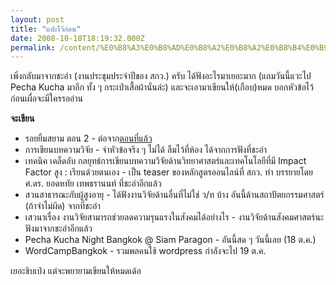 ```yaml
---
layout: post
title: "แปะไว้ก่อน"
date: 2008-10-18T18:19:32.000Z
permalink: /content/%E0%B8%A3%E0%B8%AD%E0%B8%A2%E0%B8%A2%E0%B8%B4%E0%B9%89%E0%B8%A1%E0%B8%AA%E0%B8%A2%E0%B8%B2%E0%B8%A1-%E0%B8%A8%E0%B8%B4%E0%B8%A5%E0%B8%9B%E0%B8%B0%E0%B8%A8%E0%B8%A3%E0%B8%B1%E0%B8%97%E0%B8%98%E0%B8%B2%E0%B8%81%E0%B8%B2%E0%B8%A3%E0%B9%80%E0%B8%A1%E0%B8%B7%E0%B8%AD%E0%B8%87%E0%B8%84%E0%B8%A7%E0%B8%B2%E0%B8%A1%E0%B8%A3%E0%B8%B1%E0%B8%81-%E0%B8%95%E0%B8%AD%E0%B8%99%E0%B8%97%E0%B8%B5%E0%B9%88-1
---
```


เพิ่งกลับมาจากชะอำ (งานประชุมประจำปีของ สกว.) ครับ ได้ฟังอะไรมาเยอะมาก (แถมวันนี้แวะไป Pecha Kucha มาอีก ทั้ง ๆ กระเป๋าเสื้อผ้านั่นล่ะ) และจะเอามาเขียนให้(เกือบ)หมด
บอกหัวข้อไว้ก่อนเผื่อจะมีใครรออ่าน

<strong>จะเขียน</strong>

<ul>
<li>รอยยิ้มสยาม ตอน 2 - ต่อจาก<a href="http://tewson.com/content/%E0%B8%A3%E0%B8%AD%E0%B8%A2%E0%B8%A2%E0%B8%B4%E0%B9%89%E0%B8%A1%E0%B8%AA%E0%B8%A2%E0%B8%B2%E0%B8%A1-%E0%B8%A8%E0%B8%B4%E0%B8%A5%E0%B8%9B%E0%B8%B0%E0%B8%A8%E0%B8%A3%E0%B8%B1%E0%B8%97%E0%B8%98%E0%B8%B2%E0%B8%81%E0%B8%B2%E0%B8%A3%E0%B9%80%E0%B8%A1%E0%B8%B7%E0%B8%AD%E0%B8%87%E0%B8%84%E0%B8%A7%E0%B8%B2%E0%B8%A1%E0%B8%A3%E0%B8%B1%E0%B8%81-%E0%B8%95%E0%B8%AD%E0%B8%99%E0%B8%97%E0%B8%B5%E0%B9%88-1">ตอนที่แล้ว</a></li>
<li>การเขียนบทความวิจัย - จำหัวข้อจริง ๆ ไม่ได้ ลืมไว้ที่ห้อง ได้จากการฟังที่ชะอำ</li>
<li>เทคนิค เคล็ดลับ กลยุทธ์การเขียนบทความวิจัยด้านวิทยาศาสตร์และเทคโนโลยีที่มี Impact Factor สูง : เรียนด้วยตนเอง - เป็น teaser ของหลักสูตรออนไลน์ที่ สกว. ทำ บรรยายโดย ศ.ดร. ยอดหทัย เทพธรานนท์ ที่ชะอำอีกแล้ว</li>
<li>สวนสาธารณะกับผู้สูงอายุ - ได้ฟังงานวิจัยด้านอื่นที่ไม่ใช่ ว/ท บ้าง อันนี้ด้านสถาปัตยกรรมศาสตร์ (ถ้าจำไม่ผิด) จากที่ชะอำ</li>
<li>เสวนาเรื่อง งานวิจัยสามารถช่วยลดความรุนแรงในสังคมได้อย่างไร - งานวิจัยด้านสังคมศาสตร์นะ ฟังมาจากชะอำอีกแล้ว</li>
<li>Pecha Kucha Night Bangkok @ Siam Paragon - อันนี้สด ๆ วันนี้เลย (18 ต.ค.)</li>
<li>WordCampBangkok - รวมพลคนใช้ wordpress กำลังจะไป 19 ต.ค.</li>
</ul>

เยอะชิบเป๋ง แต่จะพยายามเขียนให้หมดเด้อ
